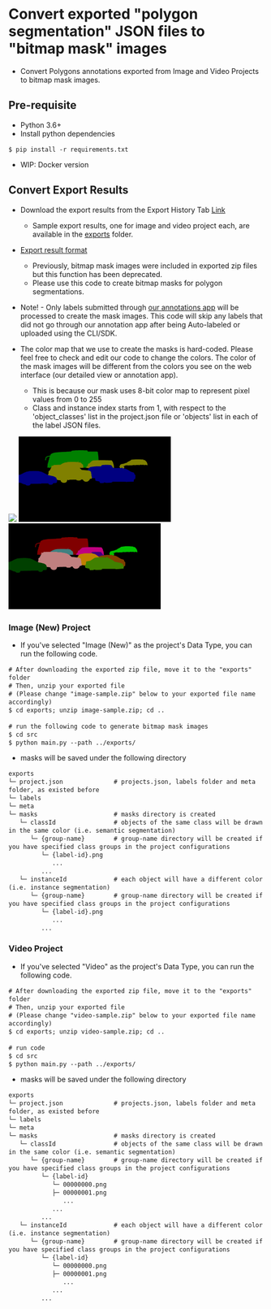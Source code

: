 # Convert exported "polygon segmentation" JSON files to "bitmap mask" images
* Convert Polygons annotations exported from Image and Video Projects to bitmap mask images.

## Pre-requisite
* Python 3.6+
* Install python dependencies
```
$ pip install -r requirements.txt
```
* WIP: Docker version

## Convert Export Results
* Download the export results from the Export History Tab [Link](https://docs.superb-ai.com/docs/export-and-download-labels)
   * Sample export results, one for image and video project each, are available in the [exports](exports) folder.

* [Export result format](https://docs.superb-ai.com/docs/export-result-format)
    * Previously, bitmap mask images were included in exported zip files but this function has been deprecated.
    * Please use this code to create bitmap masks for polygon segmentations.

* Note! - Only labels submitted through [our annotations app](https://docs.superb-ai.com/docs/create-edit-and-delete-annotations) will be processed to create the mask images. This code will skip any labels that did not go through our annotation app after being Auto-labeled or uploaded using the CLI/SDK.

* The color map that we use to create the masks is hard-coded. Please feel free to check and edit our code to change the colors. The color of the mask images will be different from the colors you see on the web interface (our detailed view or annotation app).
   * This is because our mask uses 8-bit color map to represent pixel values from 0 to 255
   * Class and instance index starts from 1, with respect to the 'object_classes' list in the project.json file or 'objects' list in each of the label JSON files. 

<p float="middle">
  <img src="assets/img/all_annotations.png" width="300"/>
  <img src="assets/img/mask_by_class_id.png" width="300"/>
  <img src="assets/img/mask_by_instance_id.png" width="300"/>
</p>

### Image (New) Project
* If you've selected "Image (New)" as the project's Data Type, you can run the following code. 
```
# After downloading the exported zip file, move it to the "exports" folder
# Then, unzip your exported file
# (Please change "image-sample.zip" below to your exported file name accordingly) 
$ cd exports; unzip image-sample.zip; cd ..

# run the following code to generate bitmap mask images 
$ cd src
$ python main.py --path ../exports/
```


* masks will be saved under the following directory
```
exports
└─ project.json              # projects.json, labels folder and meta folder, as existed before
└─ labels
└─ meta
└─ masks                     # masks directory is created
   └─ classId                # objects of the same class will be drawn in the same color (i.e. semantic segmentation) 
      └─ {group-name}        # group-name directory will be created if you have specified class groups in the project configurations
         └─ {label-id}.png
            ...
         ...
   └─ instanceId             # each object will have a different color (i.e. instance segmentation) 
      └─ {group-name}        # group-name directory will be created if you have specified class groups in the project configurations
         └─ {label-id}.png
            ...
         ...
```


### Video Project 
* If you've selected "Video" as the project's Data Type, you can run the following code. 
```
# After downloading the exported zip file, move it to the "exports" folder
# Then, unzip your exported file
# (Please change "video-sample.zip" below to your exported file name accordingly) 
$ cd exports; unzip video-sample.zip; cd ..

# run code
$ cd src
$ python main.py --path ../exports/
```


* masks will be saved under the following directory
```
exports
└─ project.json              # projects.json, labels folder and meta folder, as existed before
└─ labels
└─ meta
└─ masks                     # masks directory is created
   └─ classId                # objects of the same class will be drawn in the same color (i.e. semantic segmentation) 
      └─ {group-name}        # group-name directory will be created if you have specified class groups in the project configurations
         └─ {label-id}
            └─ 00000000.png
            ├─ 00000001.png
               ...
            ...
         ...
   └─ instanceId             # each object will have a different color (i.e. instance segmentation) 
      └─ {group-name}        # group-name directory will be created if you have specified class groups in the project configurations
         └─ {label-id}
            └─ 00000000.png
            ├─ 00000001.png
               ...
            ...
         ...
```
